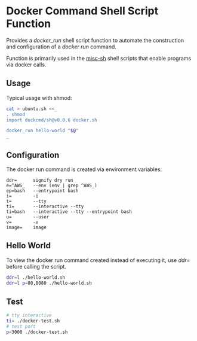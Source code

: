 # Docker Command Shell Script Function

Provides a *docker_run* shell script function to automate the construction and configuration of a *docker run* command. 

Function is primarily used in the [misc-sh](https://github.com/dockcmd/misc-sh) shell scripts that enable programs via docker calls.

## Usage

Typical usage with shmod:

```sh
cat > ubuntu.sh <<_
. shmod
import dockcmd/sh@v0.0.6 docker.sh

docker_run hello-world "$@"
_

```

## Configuration

The docker run command is created via environment variables:

```
ddr=      signify dry run
e=^AWS_   --env (env | grep ^AWS_)
ep=bash   --entrypoint bash
i=        -i
t=        --tty
ti=       --interactive --tty
ti=bash   --interactive --tty --entrypoint bash
u=        --user
v=        -v
image=    image
```

## Hello World
To view the docker run command created instead of executing it, use *ddr=* before calling the script.

```bash
ddr=l ./hello-world.sh
ddr=l p=80,8080 ./hello-world.sh
```

## Test

```bash
# tty interactive
ti= ./docker-test.sh
# test port
p=3000 ./docker-test.sh
```